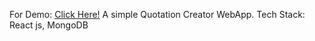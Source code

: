 For Demo: <a href="https://rajkamal-quotation.herokuapp.com/">Click Here!</a>
A simple Quotation Creator WebApp.
Tech Stack: React js, MongoDB
